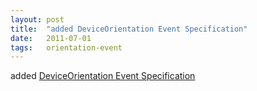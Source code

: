 ```yaml
---
layout: post
title:  "added DeviceOrientation Event Specification"
date:   2011-07-01
tags:   orientation-event
---
```


added [DeviceOrientation Event Specification](/spec/orientation-event)

